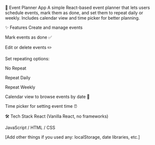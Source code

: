 📅 Event Planner App
A simple React-based event planner that lets users schedule events, mark them as done, and set them to repeat daily or weekly. Includes calendar view and time picker for better planning.

✨ Features
Create and manage events

Mark events as done ✅

Edit or delete events ✏️

Set repeating options:

No Repeat

Repeat Daily

Repeat Weekly

Calendar view to browse events by date 📆

Time picker for setting event time ⏰

🛠 Tech Stack
React (Vanilla React, no frameworks)

JavaScript / HTML / CSS

[Add other things if you used any: localStorage, date libraries, etc.]
